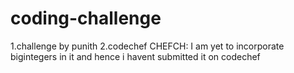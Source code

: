 # coding-challenge
1.challenge by punith
2.codechef CHEFCH:
 								I am yet to incorporate bigintegers in it and hence i havent submitted it on codechef
